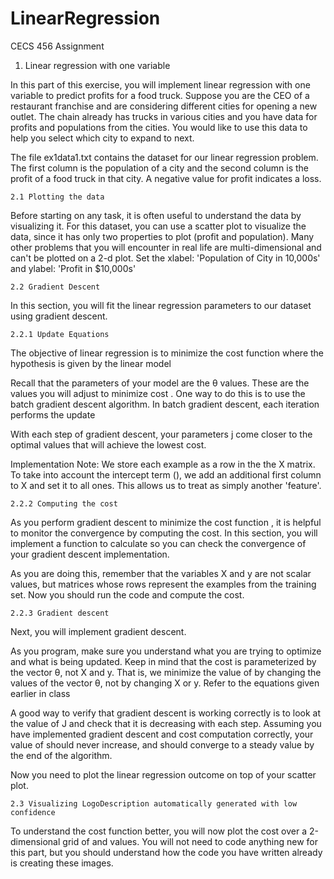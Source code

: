 # LinearRegression
CECS 456 Assignment
1. Linear regression with one variable

In this part of this exercise, you will implement linear regression with one variable to predict profits for a food truck. Suppose you are the CEO of a restaurant franchise and are considering different cities for opening a new outlet. The chain already has trucks in various cities and you have data for profits and populations from the cities. You would like to use this data to help you select which city to expand to next.

The file ex1data1.txt contains the dataset for our linear regression problem. The first column is the population of a city and the second column is the profit of a food truck in that city. A negative value for profit indicates a loss.

`2.1 Plotting the data`

Before starting on any task, it is often useful to understand the data by visualizing it. For this dataset, you can use a scatter plot to visualize the data, since it has only two properties to plot (profit and population). Many other problems that you will encounter in real life are multi-dimensional and can't be plotted on a 2-d plot. Set the xlabel: 'Population of City in 10,000s' and ylabel: 'Profit in $10,000s'

`2.2 Gradient Descent`

In this section, you will fit the linear regression parameters to our dataset using gradient descent.

`2.2.1 Update Equations`

The objective of linear regression is to minimize the cost function where the hypothesis  is given by the linear model

Recall that the parameters of your model are the θ values. These are the values you will adjust to minimize cost . One way to do this is to use the batch gradient descent algorithm. In batch gradient descent, each iteration performs the update


With each step of gradient descent, your parameters j come closer to the optimal values that will achieve the lowest cost.


Implementation Note: We store each example as a row in the the X matrix. To take into account the intercept term (), we add an additional first column to X and set it to all ones. This allows us to treat  as simply another 'feature'.


`2.2.2 Computing the cost`

As you perform gradient descent to minimize the cost function , it is helpful to monitor the convergence by computing the cost. In this section, you will implement a function to calculate  so you can check the convergence of your gradient descent implementation.

As you are doing this, remember that the variables X and y are not scalar values, but matrices whose rows represent the examples from the training set. Now you should run the code and compute the cost.


`2.2.3 Gradient descent`

Next, you will implement gradient descent.

As you program, make sure you understand what you are trying to optimize and what is being updated. Keep in mind that the cost  is parameterized by the vector θ, not X and y. That is, we minimize the value of  by changing the values of the vector θ, not by changing X or y. Refer to the equations given earlier in class

A good way to verify that gradient descent is working correctly is to look at the value of J and check that it is decreasing with each step. Assuming you have implemented gradient descent and cost computation correctly, your value of  should never increase, and should converge to a steady value by the end of the algorithm.

Now you need to plot the linear regression outcome on top of your scatter plot.

`2.3 Visualizing LogoDescription automatically generated with low confidence`

To understand the cost function  better, you will now plot the cost over a 2-dimensional grid of  and  values. You will not need to code anything new for this part, but you should understand how the code you have written already is creating these images.
